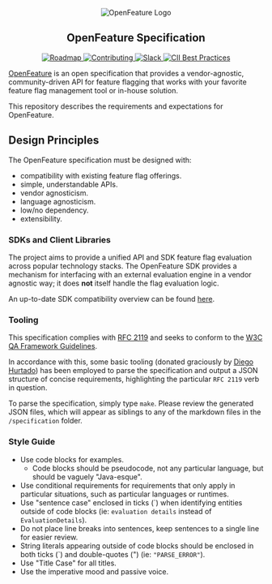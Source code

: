 <!-- markdownlint-disable MD033 -->
<!-- x-hide-in-docs-start -->
<p align="center">
  <picture>
    <source media="(prefers-color-scheme: dark)" srcset="https://raw.githubusercontent.com/open-feature/community/0e23508c163a6a1ac8c0ced3e4bd78faafe627c7/assets/logo/horizontal/white/openfeature-horizontal-white.svg" />
    <img align="center" alt="OpenFeature Logo" src="https://raw.githubusercontent.com/open-feature/community/0e23508c163a6a1ac8c0ced3e4bd78faafe627c7/assets/logo/horizontal/black/openfeature-horizontal-black.svg" />
  </picture>
</p>

<h2 align="center">OpenFeature Specification</h2>

<!-- x-hide-in-docs-end -->
<!-- The 'github-badges' class is used in the docs -->
<p align="center" class="github-badges">
  <a href="https://github.com/orgs/open-feature/projects/1">
    <img alt="Roadmap" src="https://img.shields.io/static/v1?label=Roadmap&message=public&color=green" />
  </a>
  <a href="https://github.com/open-feature/.github/blob/main/CONTRIBUTING.md">
    <img alt="Contributing" src="https://img.shields.io/static/v1?label=Contributing&message=guide&color=blue" />
  </a>
  <a href="https://cloud-native.slack.com/archives/C0344AANLA1">
    <img alt="Slack" src="https://img.shields.io/badge/slack-%40cncf%2Fopenfeature-brightgreen?style=flat&logo=slack"/>
  </a>
  <a href="https://bestpractices.coreinfrastructure.org/projects/6601">
    <img alt="CII Best Practices" src="https://bestpractices.coreinfrastructure.org/projects/6601/badge" />
  </a>
</p>
<!-- x-hide-in-docs-start -->

[OpenFeature](https://openfeature.dev) is an open specification that provides a vendor-agnostic, community-driven API for feature flagging that works with your favorite feature flag management tool or in-house solution.

This repository describes the requirements and expectations for OpenFeature.

## Design Principles

The OpenFeature specification must be designed with:

- compatibility with existing feature flag offerings.
- simple, understandable APIs.
- vendor agnosticism.
- language agnosticism.
- low/no dependency.
- extensibility.

### SDKs and Client Libraries

The project aims to provide a unified API and SDK feature flag evaluation across popular technology stacks.
The OpenFeature SDK provides a mechanism for interfacing
with an external evaluation engine in a vendor agnostic way;
it does **not** itself handle the flag evaluation logic.

An up-to-date SDK compatibility overview can be found [here](https://openfeature.dev/docs/reference/sdks/sdk-compatibility).

### Tooling

This specification complies with [RFC 2119](https://datatracker.ietf.org/doc/html/rfc2119) and seeks to conform to the [W3C QA Framework Guidelines](https://www.w3.org/TR/qaframe-spec/).

In accordance with this, some basic tooling (donated graciously by [Diego Hurtado](https://github.com/ocelotl)) has been employed to parse the specification and output a JSON structure of concise requirements, highlighting the particular `RFC 2119` verb in question.

To parse the specification, simply type `make`.
Please review the generated JSON files, which will appear as siblings to any of the markdown files in the `/specification` folder.

### Style Guide

- Use code blocks for examples.
  - Code blocks should be pseudocode, not any particular language, but should be vaguely "Java-esque".
- Use conditional requirements for requirements that only apply in particular situations, such as particular languages or runtimes.
- Use "sentence case" enclosed in ticks (\`) when identifying entities outside of code blocks (ie: `evaluation details` instead of `EvaluationDetails`).
- Do not place line breaks into sentences, keep sentences to a single line for easier review.
- String literals appearing outside of code blocks should be enclosed in both ticks (\`) and double-quotes (") (ie: `"PARSE_ERROR"`).
- Use "Title Case" for all titles.
- Use the imperative mood and passive voice.
